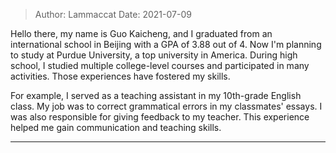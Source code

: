 > Author: Lammaccat
> Date: 2021-07-09

Hello there, my name is Guo Kaicheng, and I graduated from an international school in Beijing with a GPA of 3.88 out of 4. Now I'm planning to study at Purdue University, a top university in America. During high school, I studied multiple college-level courses and participated in many activities. Those experiences have fostered my skills.

For example, I served as a teaching assistant in my 10th-grade English class. My job was to correct grammatical errors in my classmates' essays. I was also responsible for giving feedback to my teacher. This experience helped me gain communication and teaching skills.

---

